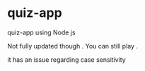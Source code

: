 # quiz-app
quiz-app using Node js

Not fully updated though . You can still play . 

it has an issue regarding case sensitivity 

